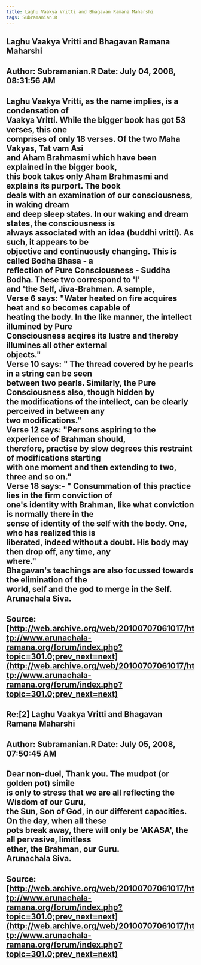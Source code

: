 ```yaml
--- 
title: Laghu Vaakya Vritti and Bhagavan Ramana Maharshi   
tags: Subramanian.R  
---  
```

## Laghu Vaakya Vritti and Bhagavan Ramana Maharshi  
Author: Subramanian.R       Date: July 04, 2008, 08:31:56 AM  
---  
Laghu Vaakya Vritti, as the name implies, is a condensation of   
Vaakya Vritti. While the bigger book has got 53 verses, this one   
comprises of only 18 verses. Of the two Maha Vakyas, Tat vam Asi   
and Aham Brahmasmi which have been explained in the bigger book,   
this book takes only Aham Brahmasmi and explains its purport. The book   
deals with an examination of our consciousness, in waking dream   
and deep sleep states. In our waking and dream states, the consciousness is  
always associated with an idea (buddhi vritti). As such, it appears to be   
objective and continuously changing. This is called Bodha Bhasa - a   
reflection of Pure Consciousness - Suddha Bodha. These two correspond to 'I'  
and 'the Self, Jiva-Brahman. A sample,   
Verse 6 says: "Water heated on fire acquires heat and so becomes capable of  
heating the body. In the like manner, the intellect illumined by Pure   
Consciousness acqires its lustre and thereby illumines all other external  
objects."   
Verse 10 says: " The thread covered by he pearls in a string can be seen  
between two pearls. Similarly, the Pure Consciousness also, though hidden by  
the modifications of the intellect, can be clearly perceived in between any  
two modifications."   
Verse 12 says: "Persons aspiring to the experience of Brahman should,   
therefore, practise by slow degrees this restraint of modifications starting  
with one moment and then extending to two, three and so on."   
Verse 18 says:- " Consummation of this practice lies in the firm conviction of  
one's identity with Brahman, like what conviction is normally there in the  
sense of identity of the self with the body. One, who has realized this is  
liberated, indeed without a doubt. His body may then drop off, any time, any  
where."   
Bhagavan's teachings are also focussed towards the elimination of the   
world, self and the god to merge in the Self.   
Arunachala Siva.
 ---  
Source:[http://web.archive.org/web/20100707061017/http://www.arunachala-ramana.org/forum/index.php?topic=301.0;prev_next=next](http://web.archive.org/web/20100707061017/http://www.arunachala-ramana.org/forum/index.php?topic=301.0;prev_next=next)   
---  

## Re:[2] Laghu Vaakya Vritti and Bhagavan Ramana Maharshi  
Author: Subramanian.R       Date: July 05, 2008, 07:50:45 AM  
---  
Dear non-duel, Thank you. The mudpot (or golden pot) simile   
is only to stress that we are all reflecting the Wisdom of our Guru,   
the Sun, Son of God, in our different capacities. On the day, when all these  
pots break away, there will only be 'AKASA', the all pervasive, limitless  
ether, the Brahman, our Guru.   
Arunachala Siva.
 ---  
Source:[http://web.archive.org/web/20100707061017/http://www.arunachala-ramana.org/forum/index.php?topic=301.0;prev_next=next](http://web.archive.org/web/20100707061017/http://www.arunachala-ramana.org/forum/index.php?topic=301.0;prev_next=next)   
---  


